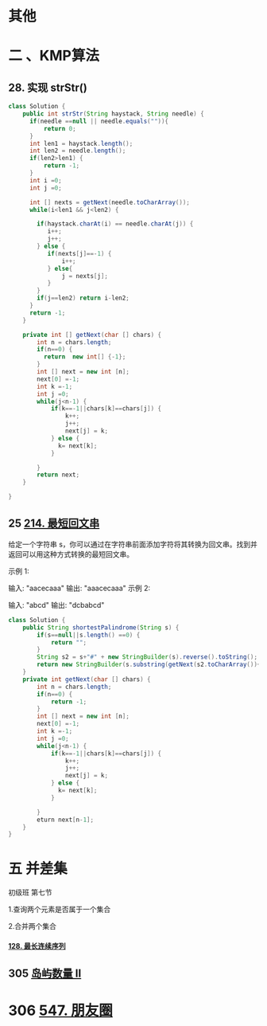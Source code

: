 # 其他

# 二 、KMP算法

## 28. 实现 strStr()

```java
class Solution {
    public int strStr(String haystack, String needle) {
      if(needle ==null || needle.equals("")){
          return 0;
      }
      int len1 = haystack.length();
      int len2 = needle.length();
      if(len2>len1) {
          return -1;
      }
      int i =0;
      int j =0;

      int [] nexts = getNext(needle.toCharArray());
      while(i<len1 && j<len2) {

        if(haystack.charAt(i) == needle.charAt(j)) {
           i++;
           j++;
        } else {
           if(nexts[j]==-1) {
               i++;
           } else{
               j = nexts[j];
           }
        }
        if(j==len2) return i-len2;
      } 
      return -1;
    }

    private int [] getNext(char [] chars) {
        int n = chars.length;
        if(n==0) {
          return  new int[] {-1};
        }
        int [] next = new int [n];
        next[0] =-1;
        int k =-1;
        int j =0;
        while(j<n-1) {
            if(k==-1||chars[k]==chars[j]) {
                k++;
                j++;
                next[j] = k;
            } else {
              k= next[k];
            }

        }
        return next; 
    }

}
```

## 25 [214. 最短回文串](https://leetcode-cn.com/problems/shortest-palindrome/)

给定一个字符串 s，你可以通过在字符串前面添加字符将其转换为回文串。找到并返回可以用这种方式转换的最短回文串。

示例 1:

输入: "aacecaaa"
输出: "aaacecaaa"
示例 2:

输入: "abcd"
输出: "dcbabcd"

```java
class Solution {
    public String shortestPalindrome(String s) {
        if(s==null||s.length() ==0) {
            return "";
        }
        String s2 = s+"#" + new StringBuilder(s).reverse().toString();
        return new StringBuilder(s.substring(getNext(s2.toCharArray())+1)).reverse().toString()+s;
    }
    private int getNext(char [] chars) {
        int n = chars.length;
        if(n==0) {
            return -1;
        }
        int [] next = new int [n];
        next[0] =-1;
        int k =-1;
        int j =0;
        while(j<n-1) {
            if(k==-1||chars[k]==chars[j]) {
                k++;
                j++;
                next[j] = k;
            } else {
              k= next[k];
            }

        }
        eturn next[n-1]; 
    } 
}
```

# 五 并差集

初级班 第七节

1.查询两个元素是否属于一个集合

2.合并两个集合

#### [128. 最长连续序列](https://leetcode-cn.com/problems/longest-consecutive-sequence/)

## 305   [岛屿数量 II](https://leetcode-cn.com/problems/number-of-islands-ii) 

# 306 [547. 朋友圈](https://leetcode-cn.com/problems/friend-circles/)



